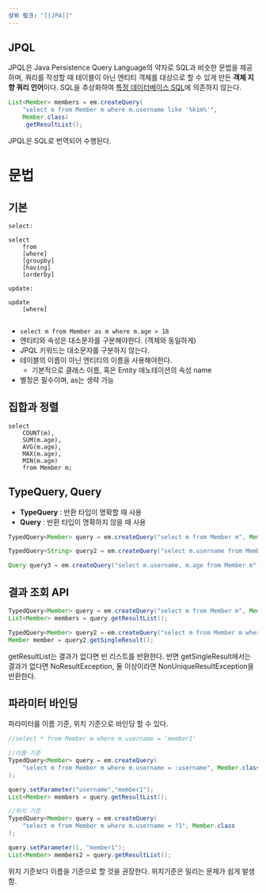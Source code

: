 ```yaml
---
상위 링크: "[[JPA]]"
---
```

## JPQL
JPQL은 Java Persistence Query Language의 약자로 SQL과 비슷한 문법을 제공하며, 쿼리를 작성할 때 테이블이 아닌 엔티티 객체를 대상으로 할 수 있게 만든 **객체 지향 쿼리 언어**이다. SQL을 추상화하여 [특정 데이터베이스 SQL](Database%20Dialect.md)에 의존하지 않는다.
 
```java
List<Member> members = em.createQuery(
	"select m from Member m where m.username like '%kim%'", 
	Member.class)
	.getResultList();
```
JPQL은 SQL로 번역되어 수행된다. 

# 문법
## 기본

```
select:

select
	from
	[where]
	[groupby]
	[having]
	[orderby]

update:

update
	[where]


```

* `select m from Member as m where m.age > 18`
* 엔티티와 속성은 대소문자를 구분해야한다. (객체와 동일하게)
* JPQL 키워드는 대소문자를 구분하지 않는다.
* 테이블의 이름이 아닌 엔티티의 이름을 사용해야한다.
	* 기본적으로 클래스 이름, 혹은 Entity 애노테이션의 속성 name
* 별칭은 필수이며, as는 생략 가능

## 집합과 정렬
```
select
	COUNT(m),
	SUM(m.age),
	AVG(m.age),
	MAX(m.age),
	MIN(m.age)
	from Member m;
```

## TypeQuery, Query
* **TypeQuery** : 반환 타입이 명확할 때 사용
* **Query** : 반환 타입이 명확하지 않을 때 사용
```java
TypedQuery<Member> query = em.createQuery("select m from Member m", Member.class);

TypedQuery<String> query2 = em.createQuery("select m.username from Member m", String.class)

Query query3 = em.createQuery("select m.username, m.age from Member m");
```

## 결과 조회 API
```java
TypedQuery<Member> query = em.createQuery("select m from Member m", Member.class);
List<Member> members = query.getResultList();

TypedQuery<Member> query2 = em.createQuery("select m from Member m where m.id = 1");
Member member = query2.getSingleResult();
```

getResultList는 결과가 없다면 빈 리스트를 반환한다. 반면 getSingleResult에서는 결과가 없다면 NoResultException, 둘 이상이라면 NonUniqueResultException을 반환한다.

## 파라미터 바인딩
파라미터를 이름 기준, 위치 기준으로 바인딩 할 수 있다.
```java
//select * from Member m where m.username = 'member1' 

//이름 기준
TypedQuery<Member> query = em.createQuery(
	"select m from Member m where m.username = :username", Member.class
);

query.setParameter("username","member1");
List<Member> members = query.getResultList();

//위치 기준
TypedQuery<Member> query = em.createQuery(
	"select m from Member m where m.username = ?1", Member.class
);

query.setParameter(1, "member1");
List<Member> members2 = query.getResultList();
```
위치 기준보다 이름을 기준으로 할 것을 권장한다. 위치기준은 밀리는 문제가 쉽게 발생함.
